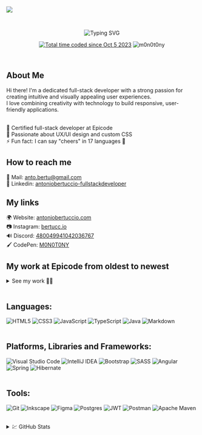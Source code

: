 <br>
<p align="center">
    <div style="border-radius: 5rem;">
        <!-- <img src="https://github.com/m0n0t0ny/m0n0t0ny/assets/46935714/669ba100-8b6f-4fb0-90c7-a309976e91c6"> -->
        <img src="https://i.postimg.cc/htjdnsgx/Banner-Linkedin.png">
    </div>
</p>
    <br>
<p align="center">
    <img src="https://readme-typing-svg.demolab.com?font=Fira+Code&pause=3000&color=FFFFFF&center=true&vCenter=true&random=true&width=435&lines=Hi+there%2C+I'm+Antonio+Bertuccio+%F0%9F%91%8B" alt="Typing SVG" />
</p>

<p align="center">
<a href="https://wakatime.com/@018b00ef-6cc1-43a4-8648-e9ef310cb613"><img src="https://wakatime.com/badge/user/018b00ef-6cc1-43a4-8648-e9ef310cb613.svg" alt="Total time coded since Oct 5 2023" /></a>
<img src="https://komarev.com/ghpvc/?username=m0n0t0ny&label=Profile%20views&color=0e75b6&style=flat" alt="m0n0t0ny" />
<!--   <img alt="Hits" src="https://hits.seeyoufarm.com/api/count/incr/badge.svg?url=https%3A%2F%2Fgithub.com%2Fm0n0t0ny1212%2Fhit-counter"> -->
<!-- <img alt="GitHub watchers" src="https://img.shields.io/github/watchers/m0n0t0ny/m0n0t0ny">
<img alt="GitHub followers" src="https://img.shields.io/github/followers/m0n0t0ny">
<img alt="GitHub forks" src="https://img.shields.io/github/forks/m0n0t0ny/m0n0t0ny">
<img alt="GitHub stars" src="https://img.shields.io/github/stars/m0n0t0ny"><br><br> -->
</p>
<br>

## About Me
Hi there! I'm a dedicated full-stack developer with a strong passion for creating intuitive and visually appealing user experiences.
<br>I love combining creativity with technology to build responsive, user-friendly applications.

<br>💪 Certified full-stack developer at Epicode
<br>🤝 Passionate about UX/UI design and custom CSS
<br>⚡ Fun fact: I can say "cheers" in 17 languages 🍻

## How to reach me
📧 Mail: [anto.bertu@gmail.com](mailto:anto.bertu@gmail.com)
<br>💼 Linkedin: [antoniobertuccio-fullstackdeveloper](https://www.linkedin.com/in/antoniobertuccio-fullstackdeveloper/)

## My links
🌍 Website: [antoniobertuccio.com](https://antoniobertuccio.com/)
<br>📷 Instagram: [bertucc.io](https://www.instagram.com/bertucc.io/)
<br>🔊 Discord: [480049941042036767](https://discordapp.com/users/480049941042036767)
<br>🖌 CodePen: [M0N0T0NY](https://codepen.io/M0N0T0NY)

## My work at Epicode from oldest to newest

<details>
<summary>See my work 👨‍💻</summary><br>

### Pre-course

- [Challenge 1 - HTML Basics](https://m0n0t0ny.github.io/m0n0t0ny/epicode/pre-corso/html-basics/index.html)
- [Challenge 2 - Frontend Basics](https://m0n0t0ny.github.io/m0n0t0ny/epicode/pre-corso/frontend-basics/index.html)
- [Challenge 3 - CSS Basics](https://m0n0t0ny.github.io/m0n0t0ny/epicode/pre-corso/css-basics/index.html)
- [Challenge 4 - Youtube Clone](https://m0n0t0ny.github.io/m0n0t0ny/epicode/pre-corso/youtube-clone/index.html)

### Course

HTML & CSS I

- [U1-W1-D1 - Front End Developer](https://m0n0t0ny.github.io/m0n0t0ny/epicode/corso/U1-W1-D1/index.html)
- [U1-W1-D2 - Form, tabelle e contenitori](https://m0n0t0ny.github.io/m0n0t0ny/epicode/corso/U1-W1-D2/index.html)
- [U1-W1-D3 - S1/L3 - CSS level 1/2/3](https://m0n0t0ny.github.io/m0n0t0ny/epicode/corso/U1-W1-D3/index.html)
- [U1-W1-D4 - Formattazione elementi](https://m0n0t0ny.github.io/m0n0t0ny/epicode/corso/U1-W1-D4/index.html)
- [U1-W1-D5 - Progetto settimanale](https://m0n0t0ny.github.io/m0n0t0ny/epicode/corso/U1-W1-D5/index.html)<br><br>

Javascript I

- [U1-W2-D1 - Introduzione a Javascript](https://m0n0t0ny.github.io/m0n0t0ny/epicode/corso/U1-W2-D1/index.html)
- [U1-W2-D2 - Oggetti, Array & Condizionali](https://m0n0t0ny.github.io/m0n0t0ny/epicode/corso/U1-W2-D2/index.html)
- [U1-W2-D3 - Switch-Case & Loops](https://m0n0t0ny.github.io/m0n0t0ny/epicode/corso/U1-W2-D3/index.html)
- [U1-W2-D4 - Funzioni](https://m0n0t0ny.github.io/m0n0t0ny/epicode/corso/U1-W2-D4/index.html)
- [U1-W2-D5 - Progetto settimanale](https://m0n0t0ny.github.io/m0n0t0ny/epicode/corso/U1-W2-D5/index.html)<br><br>

Javascript II

- [U1-W3-D1 - ES6+, Metodi degli Array (Map, Filter, Reduce)](https://m0n0t0ny.github.io/m0n0t0ny/epicode/corso/U1-W3-D1/index.html)
- [U1-W3-D2 - DOM Traversing & Manipulation](https://m0n0t0ny.github.io/m0n0t0ny/epicode/corso/U1-W3-D2/index.html)
- [U1-W3-D3 - DOM Events, Form Validation, BOM](https://m0n0t0ny.github.io/m0n0t0ny/epicode/corso/U1-W3-D3/index.html)
- [U1-W3-D4 - Coding Live - Calendario](https://m0n0t0ny.github.io/m0n0t0ny/epicode/corso/U1-W3-D4/index.html)
- [U1-W3-D5 - Progetto settimanale](https://m0n0t0ny.github.io/m0n0t0ny/epicode/corso/U1-W3-D5/index.html)<br><br>

Build Week I

- [U1-W4 - Build Week](https://m0n0t0ny.github.io/m0n0t0ny/epicode/corso/U1-W4-Build-Week/index.html)<br><br>

HTML & CSS II & UX e UI

- [U2-W5-D1 - UX / UI](https://m0n0t0ny.github.io/m0n0t0ny/epicode/corso/U2-W5-D1/index.html)
- [U2-W5-D2 - CSS positioning](https://m0n0t0ny.github.io/m0n0t0ny/epicode/corso/U2-W5-D2/index.html)
- [U2-W5-D3 - Flexbox](https://m0n0t0ny.github.io/m0n0t0ny/epicode/corso/U2-W5-D3/index.html)
- [U2-W5-D4 - Animazioni](https://m0n0t0ny.github.io/m0n0t0ny/epicode/corso/U2-W5-D4/index.html)
- [U2-W5-D5 - Progetto settimanale](https://m0n0t0ny.github.io/m0n0t0ny/epicode/corso/U2-W5-D5/index.html)<br><br>

Bootstrap & SASS

- [U2-W6-D1 - Bootstrap I](https://m0n0t0ny.github.io/m0n0t0ny/epicode/corso/U2-W6-D1/index.html)
- [U2-W6-D2 - Bootstrap II](https://m0n0t0ny.github.io/m0n0t0ny/epicode/corso/U2-W6-D2/index.html)
- [U2-W6-D3 - SASS I](https://m0n0t0ny.github.io/m0n0t0ny/epicode/corso/U2-W6-D3/index.html)
- [U2-W6-D4 - SASS II](https://m0n0t0ny.github.io/m0n0t0ny/epicode/corso/U2-W6-D4/index.html)
- [U2-W6-D5 - Progetto settimanale](https://m0n0t0ny.github.io/m0n0t0ny/epicode/corso/U2-W6-D5/index.html)<br><br>

Javascript III

- [U2-W7-D1 - OOP I](https://m0n0t0ny.github.io/m0n0t0ny/epicode/corso/U2-W7-D1/index.html)
- [U2-W7-D2 - JSON + API REST](https://m0n0t0ny.github.io/m0n0t0ny/epicode/corso/U2-W7-D2/index.html)
- [U2-W7-D3 - Async/Fetch I](https://m0n0t0ny.github.io/m0n0t0ny/epicode/corso/U2-W7-D3/index.html)
- [U2-W7-D4 - Async/Fetch II](https://m0n0t0ny.github.io/m0n0t0ny/epicode/corso/U2-W7-D4/index.html)
- [U2-W7-D5 - Progetto settimanale](https://m0n0t0ny.github.io/m0n0t0ny/epicode/corso/U2-W7-D5/index.html)<br><br>

Build Week II

- [U2-W8 - Build Week]()<br><br>

Typescript

- [U3-W9-D1 - Sintassi e istruzioni base](https://m0n0t0ny.github.io/m0n0t0ny/epicode/corso/U3W9D1/index.html)
- [U3-W9-D2 - OOP I](https://m0n0t0ny.github.io/m0n0t0ny/epicode/corso/U3W9D2/index.html)
- [U3-W9-D3 - OOP II](https://m0n0t0ny.github.io/m0n0t0ny/epicode/corso/U3W9D3/index.html)
- [U3-W9-D4 - ES6](https://m0n0t0ny.github.io/m0n0t0ny/epicode/corso/U3W9D4/index.html)
- [U3-W9-D5 - Progetto settimanale](https://m0n0t0ny.github.io/m0n0t0ny/epicode/corso/U3W9D5/index.html)<br><br>

Angular

- [U3-W10-D1 - CLI](https://m0n0t0ny.github.io/m0n0t0ny/epicode/corso/U3W10D1/index.html)
- [U3-W10-D2 - Components I](https://m0n0t0ny.github.io/m0n0t0ny/epicode/corso/U3W10D2/index.html)
- [U3-W10-D3 - Components II](https://m0n0t0ny.github.io/m0n0t0ny/epicode/corso/U3W10D3/index.html)
- [U3-W10-D4 - Dependency Injection](https://m0n0t0ny.github.io/m0n0t0ny/epicode/corso/U3W10D4/index.html)
- [U3-W10-D5 - Progetto settimanale](https://m0n0t0ny.github.io/m0n0t0ny/epicode/corso/U3-W10-D5/index.html)<br><br>

</details>

<br>
<!-- ## Connect:
[![Discord](https://img.shields.io/badge/Discord-%235865F2.svg?style=for-the-badge&logo=discord&logoColor=white)](https://discordapp.com/users/480049941042036767)
[![Instagram](https://img.shields.io/badge/Instagram-%23E4405F.svg?style=for-the-badge&logo=Instagram&logoColor=white)](https://www.instagram.com/bertucc.io/)
[![Spotify](https://img.shields.io/badge/Spotify-1ED760?style=for-the-badge&logo=spotify&logoColor=white)](https://open.spotify.com/user/1175248186)
[![Gmail](https://img.shields.io/badge/Gmail-D14836?style=for-the-badge&logo=gmail&logoColor=white)](mailto:anto.bertu@gmail.com)
![CodePen](https://img.shields.io/badge/CodePen-white?style=for-the-badge&logo=codepen&logoColor=black)
<br><br> -->

## Languages:

![HTML5](https://img.shields.io/badge/html5-%23E34F26.svg?style=for-the-badge&logo=html5&logoColor=white)
![CSS3](https://img.shields.io/badge/css3-%231572B6.svg?style=for-the-badge&logo=css3&logoColor=white)
![JavaScript](https://img.shields.io/badge/javascript-%23323330.svg?style=for-the-badge&logo=javascript&logoColor=%23F7DF1E)
![TypeScript](https://img.shields.io/badge/typescript-%23007ACC.svg?style=for-the-badge&logo=typescript&logoColor=white)
![Java](https://img.shields.io/badge/java-%23ED8B00.svg?style=for-the-badge&logo=openjdk&logoColor=white)
![Markdown](https://img.shields.io/badge/markdown-%23000000.svg?style=for-the-badge&logo=markdown&logoColor=white)
<br><br>

## Platforms, Libraries and Frameworks:

![Visual Studio Code](https://img.shields.io/badge/Visual%20Studio%20Code-0078d7.svg?style=for-the-badge&logo=visual-studio-code&logoColor=white)
![IntelliJ IDEA](https://img.shields.io/badge/IntelliJIDEA-000000.svg?style=for-the-badge&logo=intellij-idea&logoColor=white)
![Bootstrap](https://img.shields.io/badge/bootstrap-%238511FA.svg?style=for-the-badge&logo=bootstrap&logoColor=white)
![SASS](https://img.shields.io/badge/SASS-hotpink.svg?style=for-the-badge&logo=SASS&logoColor=white)
![Angular](https://img.shields.io/badge/angular-%23DD0031.svg?style=for-the-badge&logo=angular&logoColor=white)
![Spring](https://img.shields.io/badge/Spring_Boot-6DB33F?style=for-the-badge&logo=spring-boot&logoColor=white)
![Hibernate](https://img.shields.io/badge/Hibernate-59666C?style=for-the-badge&logo=Hibernate&logoColor=white)
<br><br>

## Tools:

![Git](https://img.shields.io/badge/git-%23F05033.svg?style=for-the-badge&logo=git&logoColor=white)
![Inkscape](https://img.shields.io/badge/Inkscape-e0e0e0?style=for-the-badge&logo=inkscape&logoColor=080A13)
![Figma](https://img.shields.io/badge/figma-%23F24E1E.svg?style=for-the-badge&logo=figma&logoColor=white)
![Postgres](https://img.shields.io/badge/postgres-%23316192.svg?style=for-the-badge&logo=postgresql&logoColor=white)
![JWT](https://img.shields.io/badge/JWT-black?style=for-the-badge&logo=JSON%20web%20tokens)
![Postman](https://img.shields.io/badge/Postman-FF6C37?style=for-the-badge&logo=postman&logoColor=white)
![Apache Maven](https://img.shields.io/badge/Apache%20Maven-C71A36?style=for-the-badge&logo=Apache%20Maven&logoColor=white)
<br><br>

<details>

<summary>💹 GitHub Stats</summary>

<!-- [![html progressbar](https://readme-components.vercel.app/api?component=linearprogress&skill=HTML&value=100)](https://github.com/harish-sethuraman/readme-components) -->
<!-- [![css progressbar](https://readme-components.vercel.app/api?component=linearprogress&skill=CSS&value=95)](https://github.com/harish-sethuraman/readme-components) -->
<!-- [![javascript progressbar](https://readme-components.vercel.app/api?component=linearprogress&skill=Javascript&value=90)](https://github.com/harish-sethuraman/readme-components) -->
<!-- [![typescript progressbar](https://readme-components.vercel.app/api?component=linearprogress&skill=TypeScript&value=85)](https://github.com/harish-sethuraman/readme-components) -->
<!-- [![java progressbar](https://readme-components.vercel.app/api?component=linearprogress&skill=Java&value=50)](https://github.com/harish-sethuraman/readme-components) -->

<br>
<a href="https://wakatime.com"><img src="https://wakatime.com/share/@m0n0t0ny/eed46992-59e0-4494-a1cc-f93908ec791d.png" style="width: 500px; border-radius: 5px; margin-bottom:12px" /></a>
<!-- <p><img align="center" src="https://github-readme-stats.vercel.app/api?username=m0n0t0ny&show_icons=true&locale=en&bg_color=fff&title_color=7289da&text_color=444&icon_color=7289da" alt="m0n0t0ny" style="width: 500px;" /></p> -->
<p><img align="center" src="https://github-readme-streak-stats.herokuapp.com/?user=m0n0t0ny&hide_border=true&date_format=j%20M%5B%20Y%5D&card_width=500&ri%20font-size:%201rem;ng=7289DA&currStreakLabel=444444&border=444444&stroke=444444&sideNums=444444&excludeDaysLabel=444444&dates=444444&currStreakNum=444444&sideLabels=444444&background=FFFFFF" alt="m0n0t0ny" /></p>
<p><img align="center" src="https://github-profile-summary-cards.vercel.app/api/cards/profile-details?username=m0n0t0ny" alt="m0n0t0ny" style="width: 500px;" /></p>
<!-- <p><img align="center" src="https://github-readme-stats.vercel.app/api/top-langs/?username=m0n0t0ny" alt="m0n0t0ny" style="width: 500px;" /></p> -->

</details>
